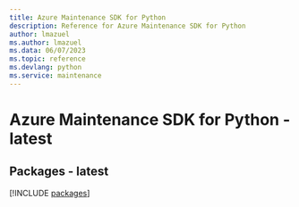 ```yaml
---
title: Azure Maintenance SDK for Python
description: Reference for Azure Maintenance SDK for Python
author: lmazuel
ms.author: lmazuel
ms.data: 06/07/2023
ms.topic: reference
ms.devlang: python
ms.service: maintenance
---
```

# Azure Maintenance SDK for Python - latest
## Packages - latest
[!INCLUDE [packages](maintenance-index.md)]